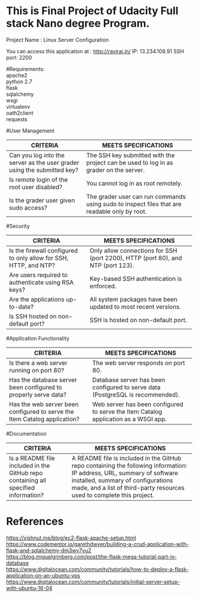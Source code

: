 # This is Final Project of Udacity Full stack Nano degree Program. 
Project Name : Linux Server Configuration

You can access this application at : http://ravirai.in/
IP: 13.234.108.91
SSH port: 2200

#Requirements:  
apache2  
python 2.7  
flask  
sqlalchemy  
wsgi  
virtualenv  
oath2client  
requests  


#User Management


|CRITERIA | MEETS SPECIFICATIONS|
|----------|---------------------|
|Can you log into the server as the user grader using the submitted key?|The SSH key submitted with the project can be used to log in as grader on the server.|
|Is remote login of the root user disabled?|You cannot log in as root remotely.|
|Is the grader user given sudo access?|The grader user can run commands using sudo to inspect files that are readable only by root.|


#Security


|CRITERIA | MEETS SPECIFICATIONS|
|----------|---------------------|
|Is the firewall configured to only allow for SSH, HTTP, and NTP?|Only allow connections for SSH (port 2200), HTTP (port 80), and NTP (port 123).|
|Are users required to authenticate using RSA keys?|Key-based SSH authentication is enforced.|
|Are the applications up-to-date?|All system packages have been updated to most recent versions.|
|Is SSH hosted on non-default port?|SSH is hosted on non-default port.|


#Application Functionality


|CRITERIA | MEETS SPECIFICATIONS|
|----------|---------------------|
|Is there a web server running on port 80?|The web server responds on port 80.|
|Has the database server been configured to properly serve data?|Database server has been configured to serve data (PostgreSQL is recommended).|
|Has the web server been configured to serve the Item Catalog application?|Web server has been configured to serve the Item Catalog application as a WSGI app.|


#Documentation


|CRITERIA | MEETS SPECIFICATIONS|
|----------|---------------------|
|Is a README file included in the GitHub repo containing all specified information?|A README file is included in the GitHub repo containing the following information: IP address, URL, summary of software installed, summary of configurations made, and a list of third-party resources used to complete this project.|


# References

https://vishnut.me/blog/ec2-flask-apache-setup.html  
https://www.codementor.io/garethdwyer/building-a-crud-application-with-flask-and-sqlalchemy-dm3wv7yu2  
https://blog.miguelgrinberg.com/post/the-flask-mega-tutorial-part-iv-database  
https://www.digitalocean.com/community/tutorials/how-to-deploy-a-flask-application-on-an-ubuntu-vps  
https://www.digitalocean.com/community/tutorials/initial-server-setup-with-ubuntu-16-04  
